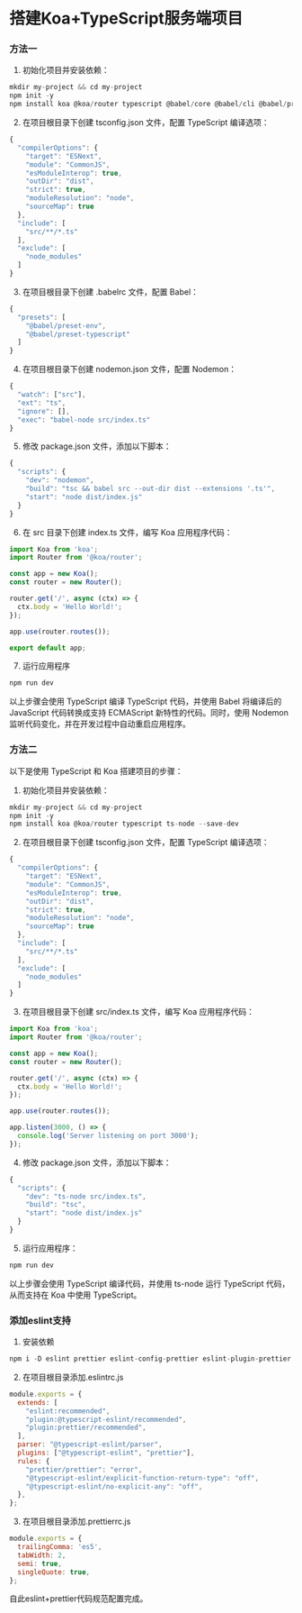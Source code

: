 # 搭建Koa+TypeScript服务端项目

### 方法一

1. 初始化项目并安装依赖：

```js
mkdir my-project && cd my-project
npm init -y
npm install koa @koa/router typescript @babel/core @babel/cli @babel/preset-env @babel/preset-typescript @babel/node nodemon --save-dev
```

2. 在项目根目录下创建 tsconfig.json 文件，配置 TypeScript 编译选项：

```js
{
  "compilerOptions": {
    "target": "ESNext",
    "module": "CommonJS",
    "esModuleInterop": true,
    "outDir": "dist",
    "strict": true,
    "moduleResolution": "node",
    "sourceMap": true
  },
  "include": [
    "src/**/*.ts"
  ],
  "exclude": [
    "node_modules"
  ]
}
```

3. 在项目根目录下创建 .babelrc 文件，配置 Babel：

```js
{
  "presets": [
    "@babel/preset-env",
    "@babel/preset-typescript"
  ]
}

```

4. 在项目根目录下创建 nodemon.json 文件，配置 Nodemon：

```js
{
  "watch": ["src"],
  "ext": "ts",
  "ignore": [],
  "exec": "babel-node src/index.ts"
}

```

5. 修改 package.json 文件，添加以下脚本：

```js
{
  "scripts": {
    "dev": "nodemon",
    "build": "tsc && babel src --out-dir dist --extensions '.ts'",
    "start": "node dist/index.js"
  }
}

```

6. 在 src 目录下创建 index.ts 文件，编写 Koa 应用程序代码：

```js
import Koa from 'koa';
import Router from '@koa/router';

const app = new Koa();
const router = new Router();

router.get('/', async (ctx) => {
  ctx.body = 'Hello World!';
});

app.use(router.routes());

export default app;

```

7. 运行应用程序

```js
npm run dev

```

以上步骤会使用 TypeScript 编译 TypeScript 代码，并使用 Babel 将编译后的 JavaScript 代码转换成支持 ECMAScript 新特性的代码。同时，使用 Nodemon 监听代码变化，并在开发过程中自动重启应用程序。


### 方法二

以下是使用 TypeScript 和 Koa 搭建项目的步骤：

1. 初始化项目并安装依赖：


```js
mkdir my-project && cd my-project
npm init -y
npm install koa @koa/router typescript ts-node --save-dev
```

2. 在项目根目录下创建 tsconfig.json 文件，配置 TypeScript 编译选项：


```js
{
  "compilerOptions": {
    "target": "ESNext",
    "module": "CommonJS",
    "esModuleInterop": true,
    "outDir": "dist",
    "strict": true,
    "moduleResolution": "node",
    "sourceMap": true
  },
  "include": [
    "src/**/*.ts"
  ],
  "exclude": [
    "node_modules"
  ]
}
```

3. 在项目根目录下创建 src/index.ts 文件，编写 Koa 应用程序代码：

```js
import Koa from 'koa';
import Router from '@koa/router';

const app = new Koa();
const router = new Router();

router.get('/', async (ctx) => {
  ctx.body = 'Hello World!';
});

app.use(router.routes());

app.listen(3000, () => {
  console.log('Server listening on port 3000');
});
```

4. 修改 package.json 文件，添加以下脚本：

```js
{
  "scripts": {
    "dev": "ts-node src/index.ts",
    "build": "tsc",
    "start": "node dist/index.js"
  }
}
```

5. 运行应用程序：

```js
npm run dev
```

以上步骤会使用 TypeScript 编译代码，并使用 ts-node 运行 TypeScript 代码，从而支持在 Koa 中使用 TypeScript。

### 添加eslint支持

1. 安装依赖

```js
npm i -D eslint prettier eslint-config-prettier eslint-plugin-prettier @typescript-eslint/eslint-plugin @typescript-eslint/parser
```

2. 在项目根目录添加.eslintrc.js

```js
module.exports = {
  extends: [
    "eslint:recommended",
    "plugin:@typescript-eslint/recommended",
    "plugin:prettier/recommended",
  ],
  parser: "@typescript-eslint/parser",
  plugins: ["@typescript-eslint", "prettier"],
  rules: {
    "prettier/prettier": "error",
    "@typescript-eslint/explicit-function-return-type": "off",
    "@typescript-eslint/no-explicit-any": "off",
  },
};

```

3. 在项目根目录添加.prettierrc.js

```js
module.exports = {
  trailingComma: 'es5',
  tabWidth: 2,
  semi: true,
  singleQuote: true,
};

```

自此eslint+prettier代码规范配置完成。